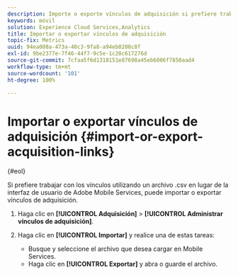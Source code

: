 ```yaml
---
description: Importe o exporte vínculos de adquisición si prefiere trabajar con los vínculos mediante el uso de un archivo .csv en lugar de utilizar la interfaz de usuario de Adobe Mobile Services.
keywords: móvil
solution: Experience Cloud Services,Analytics
title: Importar o exportar vínculos de adquisición
topic-fix: Metrics
uuid: 94ea008a-473a-40c3-9fa8-a94eb0208c8f
exl-id: 9be2377e-7f46-44f7-9c5e-1c20c617276d
source-git-commit: 7cfaa5f6d1318151e87698a45eb6006f7850aad4
workflow-type: tm+mt
source-wordcount: '101'
ht-degree: 100%

---
```


# Importar o exportar vínculos de adquisición {#import-or-export-acquisition-links}

{#eol}

Si prefiere trabajar con los vínculos utilizando un archivo .csv en lugar de la interfaz de usuario de Adobe Mobile Services, puede importar o exportar vínculos de adquisición.

1. Haga clic en **[!UICONTROL Adquisición]** > **[!UICONTROL Administrar vínculos de adquisición]**.
1. Haga clic en **[!UICONTROL Importar]** y realice una de estas tareas:

   * Busque y seleccione el archivo que desea cargar en Mobile Services.
   * Haga clic en **[!UICONTROL Exportar]** y abra o guarde el archivo.

